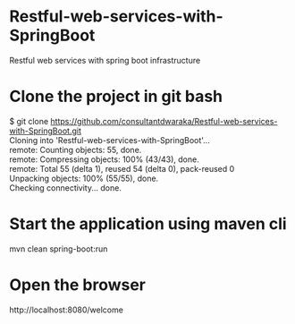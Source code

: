 # Restful-web-services-with-SpringBoot
Restful web services with spring boot infrastructure
# Clone the project in git bash
$ git clone https://github.com/consultantdwaraka/Restful-web-services-with-SpringBoot.git
<br>
Cloning into 'Restful-web-services-with-SpringBoot'...
<br>
remote: Counting objects: 55, done.
<br>
remote: Compressing objects: 100% (43/43), done.
<br>
remote: Total 55 (delta 1), reused 54 (delta 0), pack-reused 0
<br>
Unpacking objects: 100% (55/55), done.
<br>
Checking connectivity... done.

# Start the application using maven cli
mvn clean spring-boot:run
# Open the browser
http://localhost:8080/welcome
